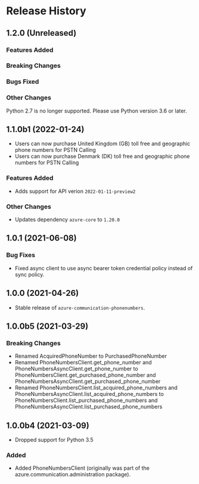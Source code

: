 # Release History

## 1.2.0 (Unreleased)

### Features Added

### Breaking Changes

### Bugs Fixed

### Other Changes
Python 2.7 is no longer supported. Please use Python version 3.6 or later.

## 1.1.0b1 (2022-01-24)

- Users can now purchase United Kingdom (GB) toll free and geographic phone numbers for PSTN Calling
- Users can now purchase Denmark (DK) toll free and geographic phone numbers for PSTN Calling

### Features Added
- Adds support for API verion `2022-01-11-preview2`

### Other Changes
- Updates dependency `azure-core` to `1.20.0`

## 1.0.1 (2021-06-08)
### Bug Fixes
- Fixed async client to use async bearer token credential policy instead of sync policy.

## 1.0.0 (2021-04-26)
- Stable release of `azure-communication-phonenumbers`.

## 1.0.0b5 (2021-03-29)

### Breaking Changes
- Renamed AcquiredPhoneNumber to PurchasedPhoneNumber
- Renamed PhoneNumbersClient.get_phone_number and PhoneNumbersAsyncClient.get_phone_number to PhoneNumbersClient.get_purchased_phone_number
and PhoneNumbersAsyncClient.get_purchased_phone_number
- Renamed PhoneNumbersClient.list_acquired_phone_numbers and PhoneNumbersAsyncClient.list_acquired_phone_numbers to PhoneNumbersClient.list_purchased_phone_numbers
and PhoneNumbersAsyncClient.list_purchased_phone_numbers

## 1.0.0b4 (2021-03-09)
- Dropped support for Python 3.5

### Added
- Added PhoneNumbersClient (originally was part of the azure.communication.administration package).




<!-- LINKS -->
[read_me]: https://github.com/Azure/azure-sdk-for-python/blob/main/sdk/communication/azure-communication-phonenumbers/README.md
[documentation]: https://docs.microsoft.com/azure/communication-services/quickstarts/access-tokens?pivots=programming-language-python
